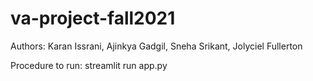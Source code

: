 # va-project-fall2021

Authors: Karan Issrani, Ajinkya Gadgil, Sneha Srikant, Jolyciel Fullerton

Procedure to run: streamlit run app.py
